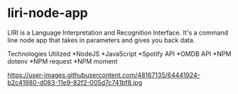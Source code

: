 # liri-node-app
 LIRI is a Language Interpretation and Recognition Interface. It's a command line node app that takes in parameters and gives you back data.
 
 Technologies Utilized
*NodeJS
*JavaScript
*Spotify API
*OMDB API
*NPM dotenv
*NPM request
*NPM moment

https://user-images.githubusercontent.com/48167135/64441924-b2c41980-d083-11e9-82f2-005d7c741bf8.jpg

